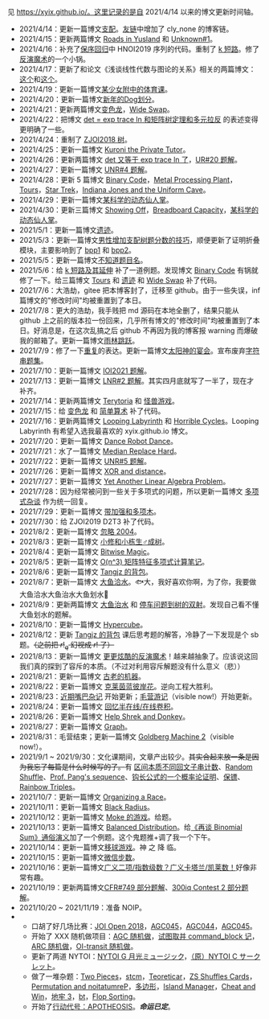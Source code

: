 见 https://xyix.github.io/。这里记录的是自 2021/4/14 以来的博文更新时间轴。

- 2021/4/14：更新一篇博文[支配](https://xyix.github.io/posts/?&page=3&postname=luogu-7520)。[友链](https://xyix.github.io/posts/?&page=0&postname=hello-world)中增加了 cly_none 的博客链。
- 2021/4/15：更新两篇博文 [Roads in Yusland](https://xyix.github.io/posts/?&page=3&postname=cf-671-d) 和 [Unknown#1](https://xyix.github.io/posts/?&page=3&postname=unknown-1)。
- 2021/4/16：补充了[保序回归](https://xyix.github.io/posts/?&page=1&postname=isotonic-regression)中 HNOI2019 序列的代码。重制了 [k 短路](https://xyix.github.io/posts/?&page=2&postname=k-th-shortest-path)。修了[反演魔术](https://xyix.github.io/posts/?&page=2&postname=exc-inc)的一个小锅。
- 2021/4/17：更新了和论文《浅谈线性代数与图论的关系》相关的两篇博文：[这个](https://xyix.github.io/posts/?&postname=loj-6759)和[这个](https://xyix.github.io/posts/?&postname=linear-algebra-in-graph-theory)。
- 2021/4/19：更新一篇博文[某少女附中的体育课](https://xyix.github.io/posts/?&page=3&postname=loj-548)。
- 2021/4/20：更新一篇博文[新年的Dog划分](https://xyix.github.io/posts/?&page=3&postname=uoj-461)。
- 2021/4/21：更新两篇博文[变色龙](https://xyix.github.io/posts/?&page=3&postname=uoj-504)，[Wide Swap](https://xyix.github.io/posts/?&page=3&postname=agc-001-f)。
- 2021/4/22：把博文 [det = exp trace ln 和矩阵树定理和多元拉反](https://xyix.github.io/posts/?&page=2&postname=det-eq-exp-trace-log) 的表述变得更明确了一些。
- 2021/4/24：重制了 [ZJOI2018 树](https://xyix.github.io/posts/?&sortby=last_modi&postname=luogu-4500-ex)。
- 2021/4/25：更新一篇博文 [Kuroni the Private Tutor](https://xyix.github.io/posts/?&sortby=last_modi&postname=cf-1305-h)。
- 2021/4/26：更新两篇博文 [det 又等于 exp trace ln 了](https://xyix.github.io/posts/?&sortby=last_modi&postname=det-eq-exp-trace-log-ex)，[UR#20 题解](https://xyix.github.io/posts/?&sortby=last_modi&postname=uoj-R-20)。
- 2021/4/27：更新一篇博文 [UNR#4 题解](https://xyix.github.io/posts/?&sortby=last_modi&postname=uoj-NR-4)。
- 2021/4/28：更新 5 篇博文 [Binary Code](https://xyix.github.io/posts/?&sortby=last_modi&postname=luogu-6965)，[Metal Processing Plant](https://xyix.github.io/posts/?&sortby=last_modi&postname=luogu-6898)，[Tours](https://xyix.github.io/posts/?&sortby=last_modi&postname=luogu-6914)，[Star Trek](https://xyix.github.io/posts/?&sortby=last_modi&postname=luogu-6803)，[Indiana Jones and the Uniform Cave](https://xyix.github.io/posts/?&sortby=last_modi&postname=luogu-7123)。
- 2021/4/29：更新一篇博文[某科学的动态仙人掌](https://xyix.github.io/posts/?&sortby=last_modi&postname=thuwc-2020-1-3)。
- 2021/4/30：更新三篇博文 [Showing Off](https://xyix.github.io/posts/?&sortby=last_modi&postname=cf-1416-f)，[Breadboard Capacity](https://xyix.github.io/posts/?&sortby=last_modi&postname=cf-1368-h)，[某科学的动态仙人掌](https://xyix.github.io/posts/?&sortby=last_modi&postname=thuwc-2020-1-3)。
- 2021/5/1：更新一篇博文[遗迹](https://xyix.github.io/posts/?&sortby=last_modi&postname=uoj-506)。
- 2021/5/3：更新一篇博文[男性增加支配树题分数的技巧](https://xyix.github.io/posts/?&sortby=last_modi&postname=domination-tree)，顺便更新了证明折叠模块，主要影响到了 [bpp1](https://xyix.github.io/posts/?&sortby=last_modi&postname=bpp) 和 [bpp2](https://xyix.github.io/posts/?&sortby=last_modi&postname=bpp2)。
- 2021/5/5：更新一篇博文[不知道题目名](https://xyix.github.io/posts/?&sortby=last_modi&postname=thuwc-2020-2-2)。
- 2021/5/6：给 [k 短路及其延伸](https://xyix.github.io/posts/?&sortby=last_modi&postname=k-th-shortest-path) 补了一道例题。发现博文 [Binary Code](https://xyix.github.io/posts/?&sortby=last_modi&postname=luogu-6965) 有锅就修了一下。给三篇博文 [Tours](https://xyix.github.io/posts/?&sortby=last_modi&postname=luogu-6914) 和 [遗迹](https://xyix.github.io/posts/?&sortby=last_modi&postname=uoj-506) 和 [Wide Swap](https://xyix.github.io/posts/?&page=3&postname=agc-001-f) 补了代码。
- 2021/7/6：大浩劫，gitee 把本博客封了，迁移至 github。由于一些失误，inf 篇博文的"修改时间"均被重置到了本日。
- 2021/7/8：更大的浩劫，我手贱把 md 源码在本地全删了，结果只能从 github 上之前的版本拉一份回来，几乎所有博文的"修改时间"均被重置到了本日。好消息是，在这次乱搞之后 github 不再因为我的博客报 warning 而爆破我的邮箱了。更新一篇博文[雨林跳跃](https://xyix.github.io/posts/?&sortby=id&postname=luogu-7599)。
- 2021/7/9：修了一下[重复](https://xyix.github.io/posts/?&sortby=id&postname=luogu-5404)的表达。更新一篇博文[太阳神的宴会](https://xyix.github.io/posts/?&sortby=id&postname=uoj-595)。宣布废弃[字符串题集](https://xyix.github.io/posts/?&tags=pigeon&postname=string-prob)。
- 2021/7/10：更新一篇博文 [IOI2021 题解](https://xyix.github.io/posts/?&sortby=id&postname=ioi2021)。
- 2021/7/13：更新一篇博文 [LNR#2 题解](https://xyix.github.io/posts/?&sortby=id&postname=loj-NR-2)。其实四月底就写了一半了，现在才补齐。
- 2021/7/14：更新两篇博文 [Terytoria](https://xyix.github.io/posts/?&sortby=id&postname=loj-3220) 和 [怪兽游戏](https://xyix.github.io/posts/?&sortby=id&postname=loj-3522)。
- 2021/7/15：给 [变色龙](https://xyix.github.io/posts/?&sortby=last_modi&postname=uoj-504) 和 [简单算术](https://xyix.github.io/posts/?&sortby=last_modi&postname=loj-NR-2) 补了代码。
- 2021/7/16：更新两篇博文 [Looping Labyrinth](https://xyix.github.io/posts/?&sortby=id&postname=luogu-4356) 和 [Horrible Cycles](https://xyix.github.io/posts/?&sortby=id&postname=cf-gym-102538-h)。Looping Labyrinth 有希望入选我最喜欢的 xyix.github.io 博文。
- 2021/7/20：更新一篇博文 [Dance Robot Dance](https://xyix.github.io/posts/?&sortby=id&postname=nytoi-2021-d)。
- 2021/7/21：水了一篇博文 [Median Replace Hard](https://xyix.github.io/posts/?&sortby=id&postname=cf-gym-102586-j)。
- 2021/7/22：更新一篇博文 [UNR#5 题解](https://xyix.github.io/posts/?&sortby=id&postname=uoj-NR-5)。
- 2021/7/26：更新一篇博文 [XOR and distance](https://xyix.github.io/posts/?&sortby=id&postname=cf-1553-h)。
- 2021/7/27：更新一篇博文 [Yet Another Linear Algebra Problem](https://xyix.github.io/posts/?&sortby=id&postname=loj-3409)。
- 2021/7/28：因为经常被问到一些关于多项式的问题，所以更新一篇博文 [多项式杂谈](https://xyix.github.io/posts/?&sortby=id&postname=polynomial-random-talk) 作为统一回复。
- 2021/7/29：更新一篇博文 [带加强和多项木](https://xyix.github.io/posts/?&sortby=id&postname=loj-3398)。
- 2021/7/30：给 ZJOI2019 D2T3 补了代码。
- 2021/8/2：更新一篇博文 [忽略 2004](https://xyix.github.io/posts/?&sortby=id&postname=loj-6778)。
- 2021/8/3：更新一篇博文 [小修和小栋生♂成树](https://xyix.github.io/posts/?&sortby=id&postname=loj-2488)。
- 2021/8/4：更新一篇博文 [Bitwise Magic](https://xyix.github.io/posts/?&sortby=id&postname=cf-1408-i)。
- 2021/8/5：更新一篇博文 [O(n^3) 矩阵特征多项式计算笔记](https://xyix.github.io/posts/?&sortby=id&postname=how-to-calc-chara-poly)。
- 2021/8/6：更新一篇博文 [Tangjz 的背包](https://xyix.github.io/posts/?&sortby=id&postname=loj-562)。
- 2021/8/7：更新一篇博文 [大鱼洽水](https://xyix.github.io/posts/?&sortby=id&postname=loj-3391)。🐟大，我好喜欢你啊，为了你，我要做大鱼洽水大鱼治水大鱼划水🥰
- 2021/8/9：更新两篇博文 [大鱼治水](https://xyix.github.io/posts/?&sortby=id&postname=loj-3390) 和 [停车问题到树的双射](https://xyix.github.io/posts/?&sortby=id&postname=parking-and-tree)。发现自己看不懂大鱼划水的题解。
- 2021/8/10：更新一篇博文 [Hypercube](https://xyix.github.io/posts/?&sortby=id&postname=luogu-6980)。
- 2021/8/12：更新 [Tangjz 的背包](https://xyix.github.io/posts/?&sortby=id&postname=loj-562) 课后思考题的解答，冷静了一下发现是个 sb 题。~~（之前把 $r!_q$ 幻视成 $r!$ 了）~~
- 2021/8/13：更新一篇博文 [更更炫酷的反演魔术](https://xyix.github.io/posts/?&sortby=id&postname=exc-inc-ex)！越来越抽象了。应该说这回我们真的探到了容斥的本质。（不过对利用容斥解题没有什么意义（悲））
- 2021/8/21：更新一篇博文 [古老的机器](https://xyix.github.io/posts/?&sortby=id&postname=uoj-616)。
- 2021/8/22：更新一篇博文 [克莱茵蓝彼岸花](https://xyix.github.io/posts/?&sortby=id&postname=loj-6786)。逆向工程大胜利。
- 2021/8/23：[近期嘴巴杂记](https://xyix.github.io/posts/?&sortby=id&postname=recent-kouhu) 开始更新；[毛营游记](https://xyix.github.io/posts/?page=0&postname=ptz-camp)（visible now!）开始更新。
- 2021/8/24：更新一篇博文 [回忆半在线/在线卷积](https://xyix.github.io/posts/?&sortby=id&postname=online-convolution)。
- 2021/8/26：更新一篇博文 [Help Shrek and Donkey](https://xyix.github.io/posts/?&sortby=id&postname=cf-98-e)。
- 2021/8/27：更新一篇博文 [Graph](https://xyix.github.io/posts/?&sortby=id&postname=luogu-7054)。
- 2021/8/31：毛营结束；更新一篇博文 [Goldberg Machine 2](https://xyix.github.io/posts/?&sortby=id&postname=ptz-camp-7-a)（visible now!）。
- 2021/9/1 ~ 2021/9/30：文化课期间，文章产出较少。~~其实合起来放一条是因为我忘了每篇是什么时候写的了。~~有 [区间本质不同回文子串计数](https://xyix.github.io/posts/?&sortby=id&postname=soj-458)、[Random Shuffle](https://xyix.github.io/posts/?&sortby=id&postname=cf-gym-103069-c)、[Prof. Pang's sequence](https://xyix.github.io/posts/?&sortby=id&postname=cf-gym-103069-f)、[钩长公式的一个概率论证明](https://xyix.github.io/posts/?&sortby=id&postname=hook-formula-proof)、[保镖](https://xyix.github.io/posts/?&sortby=id&postname=luogu-4502)、[Rainbow Triples](https://xyix.github.io/posts/?&sortby=id&postname=cf-1408-h)。
- 2021/10/7：更新一篇博文 [Organizing a Race](https://xyix.github.io/posts/?&sortby=id&postname=cf-671-e)。
- 2021/10/11：更新一篇博文 [Black Radius](https://xyix.github.io/posts/?&sortby=id&postname=agc-008-f)。
- 2021/10/12：更新一篇博文 [Moke 的游戏](https://xyix.github.io/posts/?&sortby=id&postname=luogu-7896)。给题。
- 2021/10/13：更新一篇博文 [Balanced Distribution](https://xyix.github.io/posts/?&sortby=id&postname=cf-1237-g)。给[《再谈 Binomial Sum》通俗演义](https://xyix.github.io/posts/?&sortby=last_modi&postname=binomial-sum)加了一个例题。这个鬼题推+调了我一个下午。
- 2021/10/14：更新一篇博文[移球游戏](https://xyix.github.io/posts/?&sortby=last_modi&postname=luogu-7115)。神 之 降 临。
- 2021/10/15：更新一篇博文[微信步数](https://xyix.github.io/posts/?&sortby=id&postname=luogu-7116)。
- 2021/10/16：更新一篇博文[广义二项/指数级数？广义卡塔兰/凯莱数！](https://xyix.github.io/posts/?&sortby=id&postname=generalized-binomial-exponential)好像非常有趣。
- 2021/10/19：更新两篇博文[CFR#749 部分题解](https://xyix.github.io/posts/?&sortby=id&postname=cf-1586)、[300iq Contest 2 部分题解](https://xyix.github.io/posts/?&sortby=id&postname=cf-gym-102331)。
- 2021/10/20 ~ 2021/11/19：准备 NOIP。
- - 口胡了好几场比赛：[JOI Open 2018](https://xyix.github.io/posts/?&sortby=id&postname=loj-3538-3541)，[AGC045](https://xyix.github.io/posts/?&sortby=id&postname=agc-045)，[AGC044](https://xyix.github.io/posts/?&sortby=id&postname=agc-044)，[AGC045](https://xyix.github.io/posts/?&sortby=id&postname=agc-055)。
  - 开始了 XXX 随机做项目：[AGC 随机做](https://xyix.github.io/posts/?&sortby=id&postname=agc-mis)，[试图取并 command_block 记](https://xyix.github.io/posts/?&sortby=id&postname=command-block)，[ARC 随机做](https://xyix.github.io/posts/?&sortby=id&postname=arc-mis)，[OI-transit 随机做](https://xyix.github.io/posts/?&sortby=id&postname=oi-transit-mis)。
  - 更新了两道 NYTOI：[NYTOI G 月光ミュージック](https://xyix.github.io/posts/?&sortby=id&postname=nytoi-2021-g)，[（原）NYTOI C サークレット](https://xyix.github.io/posts/?&sortby=id&postname=nytoi-2021-c-old)。
  - 做了一堆杂题：[Two Pieces](https://xyix.github.io/posts/?&sortby=id&postname=agc-040-f)，[stcm](https://xyix.github.io/posts/?&sortby=id&postname=luogu-7124)，[Teoreticar](https://xyix.github.io/posts/?&sortby=id&postname=loj-3126)，[ZS Shuffles Cards](https://xyix.github.io/posts/?&sortby=id&postname=cf-1392-h)，[Permutation and noitatumreP](https://xyix.github.io/posts/?&sortby=id&postname=ptz-gxx-round-5-h)，[多边形](https://xyix.github.io/posts/?&sortby=id&postname=luogu-5288)，[Island Manager](https://xyix.github.io/posts/?&sortby=id&postname=loj-3407)，[Cheat and Win](https://xyix.github.io/posts/?&sortby=id&postname=cf-1439-e)，[地牢 3](https://xyix.github.io/posts/?&sortby=id&postname=loj-3472)，[bt](https://xyix.github.io/posts/?&sortby=id&postname=loj-6215)，[Flop Sorting](https://xyix.github.io/posts/?&sortby=id&postname=loj-3519)。
  - 开始了[行动代号：APOTHEOSIS](https://xyix.github.io/posts/?&sortby=id&postname=code-name-apotheosis)。***命运已定***。

